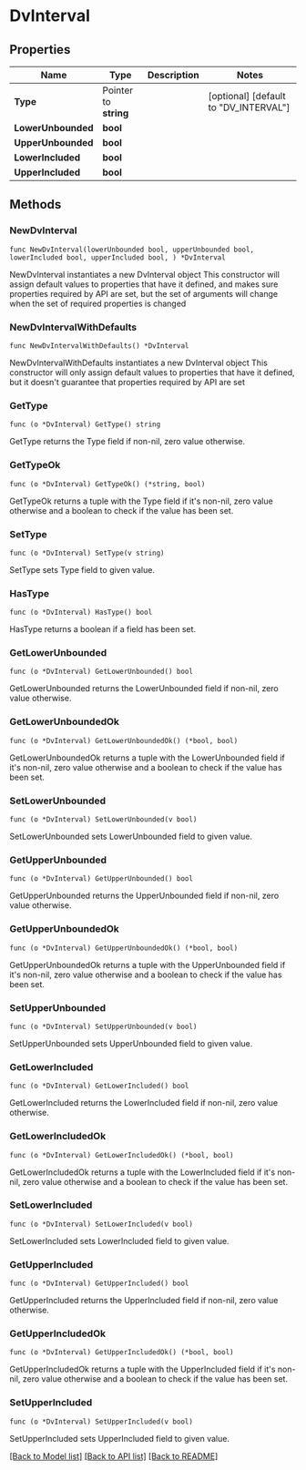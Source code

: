 # DvInterval

## Properties

Name | Type | Description | Notes
------------ | ------------- | ------------- | -------------
**Type** | Pointer to **string** |  | [optional] [default to "DV_INTERVAL"]
**LowerUnbounded** | **bool** |  | 
**UpperUnbounded** | **bool** |  | 
**LowerIncluded** | **bool** |  | 
**UpperIncluded** | **bool** |  | 

## Methods

### NewDvInterval

`func NewDvInterval(lowerUnbounded bool, upperUnbounded bool, lowerIncluded bool, upperIncluded bool, ) *DvInterval`

NewDvInterval instantiates a new DvInterval object
This constructor will assign default values to properties that have it defined,
and makes sure properties required by API are set, but the set of arguments
will change when the set of required properties is changed

### NewDvIntervalWithDefaults

`func NewDvIntervalWithDefaults() *DvInterval`

NewDvIntervalWithDefaults instantiates a new DvInterval object
This constructor will only assign default values to properties that have it defined,
but it doesn't guarantee that properties required by API are set

### GetType

`func (o *DvInterval) GetType() string`

GetType returns the Type field if non-nil, zero value otherwise.

### GetTypeOk

`func (o *DvInterval) GetTypeOk() (*string, bool)`

GetTypeOk returns a tuple with the Type field if it's non-nil, zero value otherwise
and a boolean to check if the value has been set.

### SetType

`func (o *DvInterval) SetType(v string)`

SetType sets Type field to given value.

### HasType

`func (o *DvInterval) HasType() bool`

HasType returns a boolean if a field has been set.

### GetLowerUnbounded

`func (o *DvInterval) GetLowerUnbounded() bool`

GetLowerUnbounded returns the LowerUnbounded field if non-nil, zero value otherwise.

### GetLowerUnboundedOk

`func (o *DvInterval) GetLowerUnboundedOk() (*bool, bool)`

GetLowerUnboundedOk returns a tuple with the LowerUnbounded field if it's non-nil, zero value otherwise
and a boolean to check if the value has been set.

### SetLowerUnbounded

`func (o *DvInterval) SetLowerUnbounded(v bool)`

SetLowerUnbounded sets LowerUnbounded field to given value.


### GetUpperUnbounded

`func (o *DvInterval) GetUpperUnbounded() bool`

GetUpperUnbounded returns the UpperUnbounded field if non-nil, zero value otherwise.

### GetUpperUnboundedOk

`func (o *DvInterval) GetUpperUnboundedOk() (*bool, bool)`

GetUpperUnboundedOk returns a tuple with the UpperUnbounded field if it's non-nil, zero value otherwise
and a boolean to check if the value has been set.

### SetUpperUnbounded

`func (o *DvInterval) SetUpperUnbounded(v bool)`

SetUpperUnbounded sets UpperUnbounded field to given value.


### GetLowerIncluded

`func (o *DvInterval) GetLowerIncluded() bool`

GetLowerIncluded returns the LowerIncluded field if non-nil, zero value otherwise.

### GetLowerIncludedOk

`func (o *DvInterval) GetLowerIncludedOk() (*bool, bool)`

GetLowerIncludedOk returns a tuple with the LowerIncluded field if it's non-nil, zero value otherwise
and a boolean to check if the value has been set.

### SetLowerIncluded

`func (o *DvInterval) SetLowerIncluded(v bool)`

SetLowerIncluded sets LowerIncluded field to given value.


### GetUpperIncluded

`func (o *DvInterval) GetUpperIncluded() bool`

GetUpperIncluded returns the UpperIncluded field if non-nil, zero value otherwise.

### GetUpperIncludedOk

`func (o *DvInterval) GetUpperIncludedOk() (*bool, bool)`

GetUpperIncludedOk returns a tuple with the UpperIncluded field if it's non-nil, zero value otherwise
and a boolean to check if the value has been set.

### SetUpperIncluded

`func (o *DvInterval) SetUpperIncluded(v bool)`

SetUpperIncluded sets UpperIncluded field to given value.



[[Back to Model list]](../README.md#documentation-for-models) [[Back to API list]](../README.md#documentation-for-api-endpoints) [[Back to README]](../README.md)


